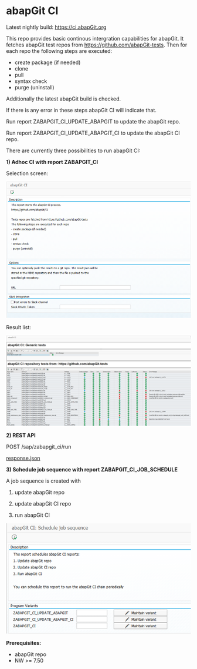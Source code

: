 # abapGit CI

Latest nightly build: https://ci.abapGit.org

This repo provides basic continous intergration capabilities for abapGit.
It fetches abapGit test repos from https://github.com/abapGit-tests. Then
for each repo the following steps are executed:
- create package (if needed)
- clone
- pull
- syntax check
- purge (uninstall)

Additionally the latest abapGit build is checked.

If there is any error in these steps abapGit CI will indicate that.

Run report ZABAPGIT_CI_UPDATE_ABAPGIT to update the abapGit repo.

Run report ZABAPGIT_CI_UPDATE_ABAPGIT_CI to update the abapGit CI repo.

There are currently three possibilities to run abapGit CI:

**1) Adhoc CI with report ZABAPGIT_CI**

Selection screen:

![abapGit CI selection screen](/img/ZABAPGIT_CI_selection_screen.png)

Result list:

![abapGit CI results](/img/ZABAPGIT_CI_result.png)

**2) REST API**

POST /sap/zabapgit_ci/run

[response.json](/test/response.json)

**3) Schedule job sequence with report ZABAPGIT_CI_JOB_SCHEDULE**

A job sequence is created with

1) update abapGit repo

2) update abapGit CI repo

3) run abapGit CI

![abapGit CI job scheduler](/img/ZABAPGIT_CI_JOB_SCHEDULER.png)

**Prerequisites:**
- abapGit repo
- NW >= 7.50
